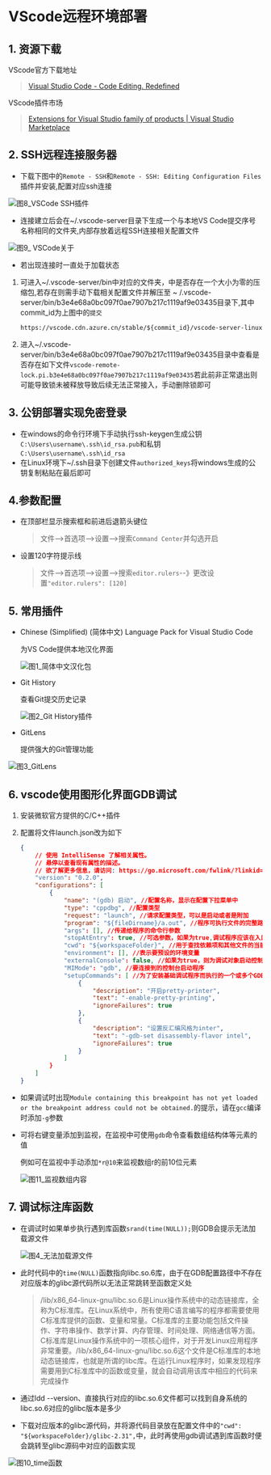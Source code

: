 # VScode远程环境部署

## 1. 资源下载

VScode官方下载地址

> [Visual Studio Code - Code Editing. Redefined](https://code.visualstudio.com/)

VScode插件市场

> [Extensions for Visual Studio family of products | Visual Studio Marketplace](https://marketplace.visualstudio.com/VSCode)

## 2. SSH远程连接服务器

* 下载下图中的`Remote - SSH`和`Remote - SSH: Editing Configuration Files`插件并安装,配置对应ssh连接

<img src="./image/图8_VSCode SSH插件.png" alt="图8_VSCode SSH插件" />

* 连接建立后会在~/.vscode-server目录下生成一个与本地VS Code提交序号名称相同的文件夹,内部存放着远程SSH连接相关配置文件

<img src="./image/图9_ VSCode关于.png" alt="图9_ VSCode关于" />

* 若出现连接时一直处于加载状态

1. 可进入~/.vscode-server/bin中对应的文件夹，中是否存在一个大小为零的压缩包,若存在则需手动下载相关配置文件并解压至 \~ /.vscode-server/bin/b3e4e68a0bc097f0ae7907b217c1119af9e03435目录下,其中commit_id为上图中的`提交`

   ```html
   https://vscode.cdn.azure.cn/stable/${commit_id}/vscode-server-linux-x64.tar.gz
   ```

2.   进入~/.vscode-server/bin/b3e4e68a0bc097f0ae7907b217c1119af9e03435目录中查看是否存在如下文件`vscode-remote-lock.pi.b3e4e68a0bc097f0ae7907b217c1119af9e03435`若此前非正常退出则可能导致锁未被释放导致后续无法正常接入，手动删除锁即可

## 3. 公钥部署实现免密登录

* 在windows的命令行环境下手动执行ssh-keygen生成公钥`C:\Users\username\.ssh\id_rsa.pub`和私钥`C:\Users\username\.ssh\id_rsa`
* 在Linux环境下~/.ssh目录下创建文件`authorized_keys`将windows生成的公钥复制粘贴在最后即可

## 4.参数配置

* 在顶部栏显示搜索框和前进后退箭头键位

  > 文件–>首选项–>设置–>搜索`Command Center`并勾选开启

* 设置120字符提示线

  > 文件–>首选项–>设置–>搜索`editor.rulers`--》更改设置`"editor.rulers": [120]`

## 5. 常用插件

* Chinese (Simplified) (简体中文) Language Pack for Visual Studio Code

  为VS Code提供本地汉化界面

  <img src="./image/图1_简体中文汉化包.png" alt="图1_简体中文汉化包" />

* Git History

  查看Git提交历史记录

  <img src="./image/图2_Git History插件.png" alt="图2_Git History插件" />

* GitLens

  提供强大的Git管理功能

<img src="./image/图3_GitLens.png" alt="图3_GitLens" />

##  6. vscode使用图形化界面GDB调试

   1. 安装微软官方提供的C/C++插件

   2. 配置将文件launch.json改为如下

      ```json
      {
          // 使用 IntelliSense 了解相关属性。 
          // 悬停以查看现有属性的描述。
          // 欲了解更多信息，请访问: https://go.microsoft.com/fwlink/?linkid=830387
          "version": "0.2.0",
          "configurations": [
              {
                  "name": "(gdb) 启动", //配置名称，显示在配置下拉菜单中
                  "type": "cppdbg", //配置类型
                  "request": "launch", //请求配置类型，可以是启动或者是附加
                  "program": "${fileDirname}/a.out", //程序可执行文件的完整路径，${workspaceFolder}表示远程连接的初始路径
                  "args": [], //传递给程序的命令行参数
                  "stopAtEntry": true, //可选参数，如果为true,调试程序应该在入口（main）处停止
                  "cwd": "${workspaceFolder}", //用于查找依赖项和其他文件的当前工作目录
                  "environment": [], //表示要预设的环境变量
                  "externalConsole": false, //如果为true，则为调试对象启动控制台
                  "MIMode": "gdb", //要连接到的控制台启动程序
                  "setupCommands": [ //为了安装基础调试程序而执行的一个或多个GDB/LLDB命令
                      {
                          "description": "开启pretty-printer",
                          "text": "-enable-pretty-printing",
                          "ignoreFailures": true
                      },
                      {
                          "description": "设置反汇编风格为inter",
                          "text": "-gdb-set disassembly-flavor intel",
                          "ignoreFailures": true
                      }
                  ]
              }
          ]
      }
      ```

* 如果调试时出现`Module containing this breakpoint has not yet loaded or the breakpoint address could not be obtained.`的提示，请在`gcc`编译时添加`-g`参数

* 可将右键变量添加到监视，在监视中可使用`gdb`命令查看数组结构体等元素的值

  例如可在监视中手动添加`*r@10`来监视数组r的前10位元素

  <img src=".\image\图11_监视数组内容.png" alt="图11_监视数组内容" />

##  7. 调试标注库函数

   * 在调试时如果单步执行遇到库函数`srand(time(NULL));`则GDB会提示无法加载源文件

     <img src="./image/图4_无法加载源文件.png" alt="图4_无法加载源文件" />

   * 此时代码中的`time(NULL)`函数指向libc.so.6库，由于在GDB配置路径中不存在对应版本的glibc源代码所以无法正常跳转至函数定义处

     >  /lib/x86_64-linux-gnu/libc.so.6是Linux操作系统中的动态链接库，全称为C标准库。在Linux系统中，所有使用C语言编写的程序都需要使用C标准库提供的函数、变量和常量。C标准库的主要功能包括文件操作、字符串操作、数学计算、内存管理、时间处理、网络通信等方面。C标准库是Linux操作系统中的一项核心组件，对于开发Linux应用程序非常重要。/lib/x86_64-linux-gnu/libc.so.6这个文件是C标准库的本地动态链接库，也就是所谓的libc库。在运行Linux程序时，如果发现程序需要用到C标准库中的函数或变量，就会自动调用该库中相应的代码来完成操作

   * 通过ldd --version、直接执行对应的libc.so.6文件都可以找到自身系统的libc.so.6对应的glibc版本是多少

   * 下载对应版本的glibc源代码，并将源代码目录放在配置文件中的`"cwd": "${workspaceFolder}/glibc-2.31",`中，此时再使用gdb调试遇到库函数时便会跳转至glibc源码中对应的函数实现

<img src="./image/图10_time函数.png" alt="图10_time函数" />